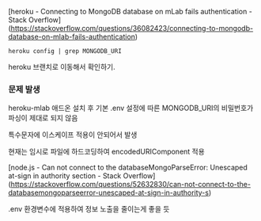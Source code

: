 [heroku - Connecting to MongoDB database on mLab fails authentication - Stack Overflow] (https://stackoverflow.com/questions/36082423/connecting-to-mongodb-database-on-mlab-fails-authentication)
```
heroku config | grep MONGODB_URI
```
heroku 브랜치로 이동해서 확인하기.

### 문제 발생
heroku-mlab 애드온 설치 후 기본 .env 설정에 따른 MONGODB_URI의 비밀번호가 파싱이 제대로 되지 않음

특수문자에 이스케이프 적용이 안되어서 발생

현재는 임시로 파일에 하드코딩하여 encodedURIComponent 적용

[node.js - Can not connect to the databaseMongoParseError: Unescaped at-sign in authority section - Stack Overflow] (https://stackoverflow.com/questions/52632830/can-not-connect-to-the-databasemongoparseerror-unescaped-at-sign-in-authority-s)

.env 환경변수에 적용하여 정보 노출을 줄이는게 좋을 듯